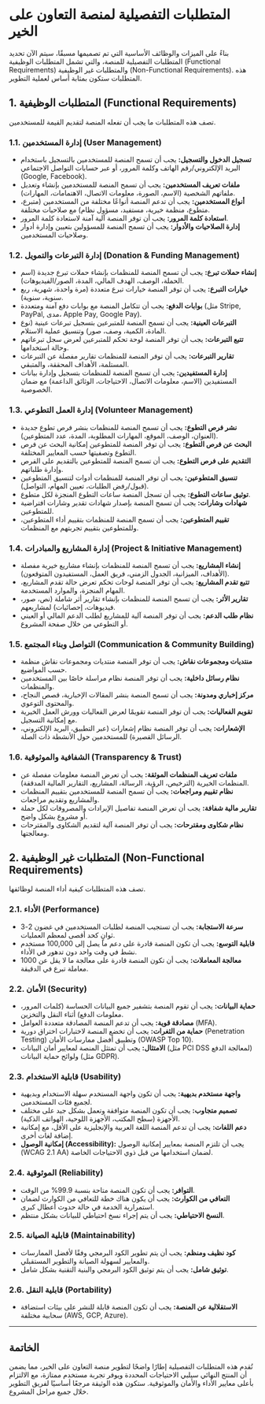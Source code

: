 # المتطلبات التفصيلية لمنصة التعاون على الخير

بناءً على الميزات والوظائف الأساسية التي تم تصميمها مسبقًا، سيتم الآن تحديد المتطلبات التفصيلية للمنصة، والتي تشمل المتطلبات الوظيفية (Functional Requirements) والمتطلبات غير الوظيفية (Non-Functional Requirements). هذه المتطلبات ستكون بمثابة أساس لعملية التطوير.

## 1. المتطلبات الوظيفية (Functional Requirements)

تصف هذه المتطلبات ما يجب أن تفعله المنصة لتقديم القيمة للمستخدمين.

### 1.1. إدارة المستخدمين (User Management)

*   **تسجيل الدخول والتسجيل:** يجب أن تسمح المنصة للمستخدمين بالتسجيل باستخدام البريد الإلكتروني/رقم الهاتف وكلمة المرور، أو عبر حسابات التواصل الاجتماعي (Google, Facebook).
*   **ملفات تعريف المستخدمين:** يجب أن تسمح المنصة للمستخدمين بإنشاء وتعديل ملفاتهم الشخصية (الاسم، الصورة، معلومات الاتصال، الاهتمامات، المهارات).
*   **أنواع المستخدمين:** يجب أن تدعم المنصة أنواعًا مختلفة من المستخدمين (متبرع، متطوع، منظمة خيرية، مستفيد، مسؤول نظام) مع صلاحيات مختلفة.
*   **استعادة كلمة المرور:** يجب أن توفر المنصة آلية آمنة لاستعادة كلمة المرور.
*   **إدارة الصلاحيات والأدوار:** يجب أن تسمح المنصة للمسؤولين بتعيين وإدارة أدوار وصلاحيات المستخدمين.

### 1.2. إدارة التبرعات والتمويل (Donation & Funding Management)

*   **إنشاء حملات تبرع:** يجب أن تسمح المنصة للمنظمات بإنشاء حملات تبرع جديدة (اسم الحملة، الوصف، الهدف المالي، المدة، الصور/الفيديوهات).
*   **خيارات التبرع:** يجب أن توفر المنصة خيارات تبرع متعددة (مرة واحدة، شهرية، ربع سنوية، سنوية).
*   **بوابات الدفع:** يجب أن تتكامل المنصة مع بوابات دفع آمنة ومتعددة (مثل Stripe, PayPal, مدى، Apple Pay, Google Pay).
*   **التبرعات العينية:** يجب أن تسمح المنصة للمتبرعين بتسجيل تبرعات عينية (نوع المادة، الكمية، وصف، صور) وتنسيق عملية الاستلام.
*   **تتبع التبرعات:** يجب أن توفر المنصة لوحة تحكم للمتبرعين لعرض سجل تبرعاتهم وحالة استخدامها.
*   **تقارير التبرعات:** يجب أن توفر المنصة للمنظمات تقارير مفصلة عن التبرعات المستلمة، الأهداف المحققة، والمتبقي.
*   **إدارة المستفيدين:** يجب أن تسمح المنصة للمنظمات بتسجيل وإدارة بيانات المستفيدين (الاسم، معلومات الاتصال، الاحتياجات، الوثائق الداعمة) مع ضمان الخصوصية.

### 1.3. إدارة العمل التطوعي (Volunteer Management)

*   **نشر فرص التطوع:** يجب أن تسمح المنصة للمنظمات بنشر فرص تطوع جديدة (العنوان، الوصف، الموقع، المهارات المطلوبة، المدة، عدد المتطوعين).
*   **البحث عن فرص التطوع:** يجب أن توفر المنصة للمتطوعين إمكانية البحث عن فرص التطوع وتصفيتها حسب المعايير المختلفة.
*   **التقديم على فرص التطوع:** يجب أن تسمح المنصة للمتطوعين بالتقديم على الفرص وإدارة طلباتهم.
*   **تنسيق المتطوعين:** يجب أن توفر المنصة للمنظمات أدوات لتنسيق المتطوعين (قبول/رفض الطلبات، تعيين المهام، التواصل).
*   **توثيق ساعات التطوع:** يجب أن تسجل المنصة ساعات التطوع المنجزة لكل متطوع.
*   **شهادات وشارات:** يجب أن تسمح المنصة بإصدار شهادات تقدير وشارات افتراضية للمتطوعين.
*   **تقييم المتطوعين:** يجب أن تسمح المنصة للمنظمات بتقييم أداء المتطوعين، وللمتطوعين بتقييم تجربتهم مع المنظمات.

### 1.4. إدارة المشاريع والمبادرات (Project & Initiative Management)

*   **إنشاء المشاريع:** يجب أن تسمح المنصة للمنظمات بإنشاء مشاريع خيرية مفصلة (الأهداف، الميزانية، الجدول الزمني، فريق العمل، المستفيدون المتوقعون).
*   **تتبع تقدم المشاريع:** يجب أن توفر المنصة لوحات تحكم تعرض حالة تقدم المشاريع، المهام المنجزة، والموارد المستخدمة.
*   **تقارير الأثر:** يجب أن تسمح المنصة للمنظمات بإنشاء تقارير أثر شاملة (نص، صور، فيديوهات، إحصائيات) لمشاريعهم.
*   **نظام طلب الدعم:** يجب أن توفر المنصة آلية للمشاريع لطلب الدعم المالي أو العيني أو التطوعي من خلال صفحة المشروع.

### 1.5. التواصل وبناء المجتمع (Communication & Community Building)

*   **منتديات ومجموعات نقاش:** يجب أن توفر المنصة منتديات ومجموعات نقاش منظمة حسب المواضيع.
*   **نظام رسائل داخلية:** يجب أن توفر المنصة نظام مراسلة خاصًا بين المستخدمين والمنظمات.
*   **مركز إخباري ومدونة:** يجب أن تسمح المنصة بنشر المقالات الإخبارية، قصص النجاح، والمحتوى التوعوي.
*   **تقويم الفعاليات:** يجب أن توفر المنصة تقويمًا لعرض الفعاليات وورش العمل الخيرية مع إمكانية التسجيل.
*   **الإشعارات:** يجب أن توفر المنصة نظام إشعارات (عبر التطبيق، البريد الإلكتروني، الرسائل القصيرة) للمستخدمين حول الأنشطة ذات الصلة.

### 1.6. الشفافية والموثوقية (Transparency & Trust)

*   **ملفات تعريف المنظمات الموثقة:** يجب أن تعرض المنصة معلومات مفصلة عن المنظمات الخيرية (الترخيص، الرؤية، الرسالة، المشاريع، التقارير المالية المدققة).
*   **نظام تقييم ومراجعات:** يجب أن تسمح المنصة للمستخدمين بتقييم المنظمات والمشاريع وتقديم مراجعات.
*   **تقارير مالية شفافة:** يجب أن تعرض المنصة تفاصيل الإيرادات والمصروفات لكل حملة أو مشروع بشكل واضح.
*   **نظام شكاوى ومقترحات:** يجب أن توفر المنصة آلية لتقديم الشكاوى والمقترحات ومعالجتها.

## 2. المتطلبات غير الوظيفية (Non-Functional Requirements)

تصف هذه المتطلبات كيفية أداء المنصة لوظائفها.

### 2.1. الأداء (Performance)

*   **سرعة الاستجابة:** يجب أن تستجيب المنصة لطلبات المستخدمين في غضون 2-3 ثوانٍ كحد أقصى لمعظم العمليات.
*   **قابلية التوسع:** يجب أن تكون المنصة قادرة على دعم ما يصل إلى 100,000 مستخدم نشط في وقت واحد دون تدهور في الأداء.
*   **معالجة المعاملات:** يجب أن تكون المنصة قادرة على معالجة ما لا يقل عن 1000 معاملة تبرع في الدقيقة.

### 2.2. الأمان (Security)

*   **حماية البيانات:** يجب أن تقوم المنصة بتشفير جميع البيانات الحساسة (كلمات المرور، معلومات الدفع) أثناء النقل والتخزين.
*   **مصادقة قوية:** يجب أن تدعم المنصة المصادقة متعددة العوامل (MFA).
*   **حماية من الثغرات:** يجب أن تخضع المنصة لاختبارات اختراق دورية (Penetration Testing) وتطبيق أفضل ممارسات الأمان (OWASP Top 10).
*   **الامتثال:** يجب أن تمتثل المنصة لمعايير أمان البيانات (مثل PCI DSS لمعالجة الدفع) ولوائح حماية البيانات (مثل GDPR).

### 2.3. قابلية الاستخدام (Usability)

*   **واجهة مستخدم بديهية:** يجب أن تكون واجهة المستخدم سهلة الاستخدام وبديهية لجميع فئات المستخدمين.
*   **تصميم متجاوب:** يجب أن تكون المنصة متوافقة وتعمل بشكل جيد على مختلف الأجهزة (سطح المكتب، الأجهزة اللوحية، الهواتف الذكية).
*   **دعم اللغات:** يجب أن تدعم المنصة اللغة العربية والإنجليزية على الأقل، مع إمكانية إضافة لغات أخرى.
*   **إمكانية الوصول (Accessibility):** يجب أن تلتزم المنصة بمعايير إمكانية الوصول (WCAG 2.1 AA) لضمان استخدامها من قبل ذوي الاحتياجات الخاصة.

### 2.4. الموثوقية (Reliability)

*   **التوافر:** يجب أن تكون المنصة متاحة بنسبة 99.9% من الوقت.
*   **التعافي من الكوارث:** يجب أن يكون هناك خطة للتعافي من الكوارث لضمان استمرارية الخدمة في حالة حدوث أعطال كبرى.
*   **النسخ الاحتياطي:** يجب أن يتم إجراء نسخ احتياطي للبيانات بشكل منتظم.

### 2.5. قابلية الصيانة (Maintainability)

*   **كود نظيف ومنظم:** يجب أن يتم تطوير الكود البرمجي وفقًا لأفضل الممارسات والمعايير لسهولة الصيانة والتطوير المستقبلي.
*   **توثيق شامل:** يجب أن يتم توثيق الكود البرمجي والبنية التقنية بشكل شامل.

### 2.6. قابلية النقل (Portability)

*   **الاستقلالية عن المنصة:** يجب أن تكون المنصة قابلة للنشر على بيئات استضافة سحابية مختلفة (AWS, GCP, Azure).

---

## الخاتمة

تُقدم هذه المتطلبات التفصيلية إطارًا واضحًا لتطوير منصة التعاون على الخير، مما يضمن أن المنتج النهائي سيلبي الاحتياجات المحددة ويوفر تجربة مستخدم ممتازة، مع الالتزام بأعلى معايير الأداء والأمان والموثوقية. ستكون هذه الوثيقة مرجعًا أساسيًا لفريق التطوير خلال جميع مراحل المشروع.
